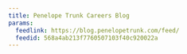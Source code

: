 ```yaml
---
title: Penelope Trunk Careers Blog
params:
  feedlink: https://blog.penelopetrunk.com/feed/
  feedid: 568a4ab213f7760507103f40c920022a
---
```

